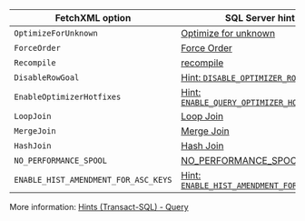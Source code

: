 |FetchXML option|SQL Server hint|
|---------|---------|
|`OptimizeForUnknown`|[Optimize for unknown](/sql/t-sql/queries/hints-transact-sql-query#optimize-for-unknown)|
|`ForceOrder`|[Force Order](/sql/t-sql/queries/hints-transact-sql-query#force-order)|
|`Recompile`|[recompile](/sql/t-sql/queries/hints-transact-sql-query#recompile)|
|`DisableRowGoal` |[Hint: `DISABLE_OPTIMIZER_ROWGOAL`](/sql/t-sql/queries/hints-transact-sql-query#use_hint)|
|`EnableOptimizerHotfixes`|[Hint: `ENABLE_QUERY_OPTIMIZER_HOTFIXES`](/sql/t-sql/queries/hints-transact-sql-query#use_hint)|
|`LoopJoin`|[Loop Join](/sql/t-sql/queries/hints-transact-sql-query#-loop--merge--hash--join)|
|`MergeJoin`|[Merge Join](/sql/t-sql/queries/hints-transact-sql-query#-loop--merge--hash--join)|
|`HashJoin`|[Hash Join](/sql/t-sql/queries/hints-transact-sql-query#-loop--merge--hash--join)|
|`NO_PERFORMANCE_SPOOL`|[NO_PERFORMANCE_SPOOL](/sql/t-sql/queries/hints-transact-sql-query#no_performance_spool)|
|`ENABLE_HIST_AMENDMENT_FOR_ASC_KEYS`|[Hint: `ENABLE_HIST_AMENDMENT_FOR_ASC_KEYS`](/sql/t-sql/queries/hints-transact-sql-query#use_hint)|

More information: [Hints (Transact-SQL) - Query](/sql/t-sql/queries/hints-transact-sql-query)